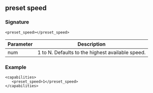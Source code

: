 ## preset speed


### Signature

`<preset_speed></preset_speed>`


| Parameter | Description |
| --- | --- |
| num | 1 to N. Defaults to the highest available speed. |


### Example

```
<capabilities>
   <preset_speed>1</preset_speed>
</capabilities>
```
